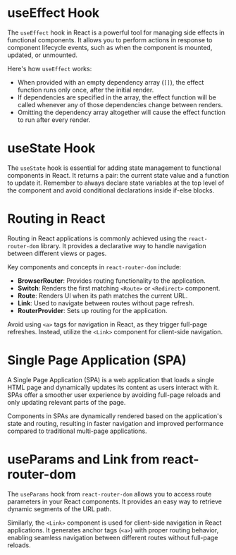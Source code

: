 # useEffect Hook

The `useEffect` hook in React is a powerful tool for managing side effects in functional components. It allows you to perform actions in response to component lifecycle events, such as when the component is mounted, updated, or unmounted.

Here's how `useEffect` works:

- When provided with an empty dependency array (`[]`), the effect function runs only once, after the initial render.
- If dependencies are specified in the array, the effect function will be called whenever any of those dependencies change between renders.
- Omitting the dependency array altogether will cause the effect function to run after every render.

# useState Hook

The `useState` hook is essential for adding state management to functional components in React. It returns a pair: the current state value and a function to update it. Remember to always declare state variables at the top level of the component and avoid conditional declarations inside if-else blocks.

# Routing in React

Routing in React applications is commonly achieved using the `react-router-dom` library. It provides a declarative way to handle navigation between different views or pages.

Key components and concepts in `react-router-dom` include:
- **BrowserRouter**: Provides routing functionality to the application.
- **Switch**: Renders the first matching `<Route>` or `<Redirect>` component.
- **Route**: Renders UI when its path matches the current URL.
- **Link**: Used to navigate between routes without page refresh.
- **RouterProvider**: Sets up routing for the application.

Avoid using `<a>` tags for navigation in React, as they trigger full-page refreshes. Instead, utilize the `<Link>` component for client-side navigation.

# Single Page Application (SPA)

A Single Page Application (SPA) is a web application that loads a single HTML page and dynamically updates its content as users interact with it. SPAs offer a smoother user experience by avoiding full-page reloads and only updating relevant parts of the page.

Components in SPAs are dynamically rendered based on the application's state and routing, resulting in faster navigation and improved performance compared to traditional multi-page applications.

# useParams and Link from react-router-dom

The `useParams` hook from `react-router-dom` allows you to access route parameters in your React components. It provides an easy way to retrieve dynamic segments of the URL path.

Similarly, the `<Link>` component is used for client-side navigation in React applications. It generates anchor tags (`<a>`) with proper routing behavior, enabling seamless navigation between different routes without full-page reloads.

